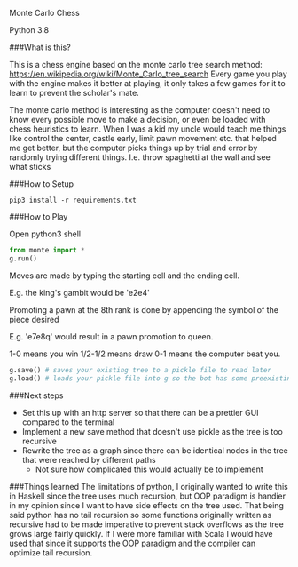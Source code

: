 Monte Carlo Chess

Python 3.8


###What is this?

This is a chess engine based on the monte carlo tree search method: https://en.wikipedia.org/wiki/Monte_Carlo_tree_search
Every game you play with the engine makes it better at playing, it only takes a few games for it to learn to 
prevent the scholar's mate.

The monte carlo method is interesting as the computer doesn't need to know every possible move to make a decision,
or even be loaded with chess heuristics to learn. When I was a kid my uncle would teach me things like
control the center, castle early, limit pawn movement etc. that helped me get better, but the computer picks things
up by trial and error by randomly trying different things. I.e. throw spaghetti at the wall and see what sticks


###How to Setup

`pip3 install -r requirements.txt`

###How to Play

Open python3 shell

```python
from monte import *
g.run()
```
Moves are made by typing the starting cell and the ending cell.

E.g. the king's gambit would be 'e2e4'

Promoting a pawn at the 8th rank is done by appending the symbol of the piece desired

E.g. 'e7e8q' would result in a pawn promotion to queen.

1-0 means you win
1/2-1/2 means draw
0-1 means the computer beat you.

```python
g.save() # saves your existing tree to a pickle file to read later
g.load() # loads your pickle file into g so the bot has some preexisting intelligence
```

###Next steps
* Set this up with an http server so that there can be a prettier GUI compared to the terminal
* Implement a new save method that doesn't use pickle as the tree is too recursive
* Rewrite the tree as a graph since there can be identical nodes in the tree that were reached by different paths
    * Not sure how complicated this would actually be to implement


###Things learned
The limitations of python, I originally wanted to write this in Haskell since the tree uses much recursion,
but OOP paradigm is handier in my opinion since I want to have side effects on the tree used.
That being said python has no tail recursion so some functions originally written as recursive had to be
made imperative to prevent stack overflows as the tree grows large fairly quickly. If I were more familiar
with Scala I would have used that since it supports the OOP paradigm and the compiler can optimize tail recursion.